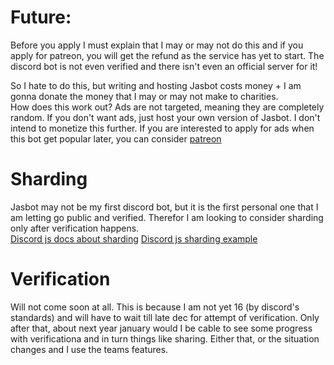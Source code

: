 # Future:
Before you apply I must explain that I may or may not do this and if you apply for patreon, you will get the refund as the service has yet to start. The discord bot is not even verified and there isn't even an official server for it!

So I hate to do this, but writing and hosting Jasbot costs money + I am gonna donate the money that I may or may not make to charities.		
How does this work out? Ads are not targeted, meaning they are completely random. If you don't want ads, just host your own version of Jasbot. I don't intend to monetize this further. If you are interested to apply for ads when this bot get popular later, you can consider [patreon](https://www.patreon.com/Pendragonscode/membership)

# Sharding
Jasbot may not be my first discord bot, but it is the first personal one that I am letting go public and verified. Therefor I am looking to consider sharding only after verification happens.		
[Discord js docs about sharding](https://discordjs.guide/sharding/#when-to-shard)
[Discord js sharding example](https://github.com/discordjs/guide/tree/main/code-samples/sharding/getting-started)

# Verification
Will not come soon at all. This is because I am not yet 16 (by discord's standards) and will have to wait till late dec for attempt of verification.
Only after that, about next year january would I be cable to see some progress with verificationa and in turn things like sharing. Either that, or the situation changes and I use the teams features.

